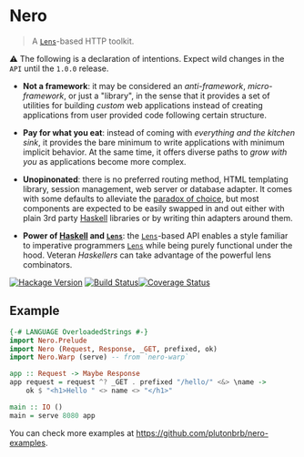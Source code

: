 # Nero

> A [`Lens`][lens]-based HTTP toolkit.

:warning: The following is a declaration of intentions.  Expect wild
changes in the `API` until the `1.0.0` release.

* **Not a framework**: it may be considered an *anti-framework*,
  *micro-framework*, or just a "library", in the sense that it provides a
  set of utilities for building *custom* web applications instead of
  creating applications from user provided code following certain
  structure.

  <!-- In reality this is more a distinction in intention than in actual
  code-->

* **Pay for what you eat**: instead of coming with *everything and the
  kitchen sink*, it provides the bare minimum to write applications
  with minimum implicit behavior. At the same time, it offers diverse
  paths to *grow with you* as applications become more complex.

  <!-- No monad transformers until they are needed.-->

* **Unopinonated**: there is no preferred routing method, HTML templating
  library, session management, web server or database adapter. It comes with
  some defaults to alleviate the [paradox of
  choice](https://en.wikipedia.org/wiki/The_Paradox_of_Choice), but most
  components are expected to be easily swapped in and out either with
  plain 3rd party [Haskell] libraries or by writing thin adapters around
  them.

  <!-- Is pluggable right here? Sounds out of fashion -->

* **Power of [Haskell] and [`Lens`][lens]**: the [`Lens`][lens]-based API
  enables a style familiar to imperative programmers [`Lens`][lens] while
  being purely functional under the hood. Veteran *Haskellers* can take
  advantage of the powerful lens combinators.

[![Hackage Version](https://img.shields.io/hackage/v/nero.svg)](https://hackage.haskell.org/package/nero) [![Build Status](https://img.shields.io/travis/plutonbrb/nero.svg)](https://travis-ci.org/plutonbrb/nero)[![Coverage Status](https://coveralls.io/repos/plutonbrb/nero/badge.svg?branch=master&service=github)](https://coveralls.io/github/plutonbrb/nero?branch=master)

## Example

```haskell
{-# LANGUAGE OverloadedStrings #-}
import Nero.Prelude
import Nero (Request, Response, _GET, prefixed, ok)
import Nero.Warp (serve) -- from `nero-warp`

app :: Request -> Maybe Response
app request = request ^? _GET . prefixed "/hello/" <&> \name ->
    ok $ "<h1>Hello " <> name <> "</h1>"

main :: IO ()
main = serve 8080 app
```

You can check more examples at https://github.com/plutonbrb/nero-examples.

[Haskell]: https://www.haskell.org/
[lens]: https://lens.github.io/
